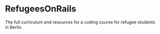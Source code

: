 # RefugeesOnRails
The full curriculum and resources for a coding course for refugee students in Berlin. 
